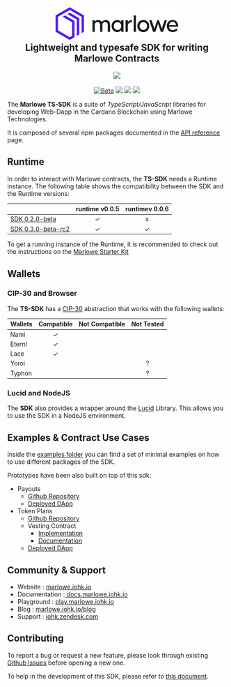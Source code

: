 <h2 align="center">
  <a href="" target="blank_">
    <img src="./doc/image/logo.svg" alt="Logo" height="75">
  </a>
  <br>
  Lightweight and typesafe SDK for writing Marlowe Contracts
</h2>
  <p align="center">
    <a href="https://github.com/input-output-hk/marlowe-ts-sdk/releases"><img src="https://img.shields.io/github/release-pre/input-output-hk/marlowe-ts-sdk.svg?style=for-the-badge" /></a>
  </p>
<div align="center">
  <a href=""><img src="https://img.shields.io/badge/stability-beta-33bbff.svg" alt="Beta"></a>
  <a href="./LICENSE"><img src="https://img.shields.io/badge/License-Apache_2.0-blue.svg"></a>
  <a href="https://discord.com/invite/cmveaxuzBn"><img src="https://img.shields.io/discord/826816523368005654?label=Chat%20on%20Discord"></a>
  <a href="https://iohk.zendesk.com/hc/en-us/requests/new"><img src="https://img.shields.io/badge/Support-orange"></a>

</div>

The **Marlowe TS-SDK** is a suite of _TypeScript/JavaScript_ libraries for developing Web-Dapp in the Cardano Blockchain using Marlowe Technologies.

It is composed of several npm packages documented in the [API reference](https://input-output-hk.github.io/marlowe-ts-sdk/) page.

## Runtime

In order to interact with Marlowe contracts, the **TS-SDK** needs a Runtime instance. The following table shows the compatibility between the SDK and the Runtime versions:


|         | runtime v0.0.5 | runtimev 0.0.6 |
| ------- | :--------:     | :------------: |
| [SDK 0.2.0-beta](https://github.com/input-output-hk/marlowe-ts-sdk/releases/tag/0.2.0-beta)    |     ✓      |    x            |
| [SDK 0.3.0-beta-rc2](https://github.com/input-output-hk/marlowe-ts-sdk/releases/tag/0.3.0-beta-rc2)    |     ✓      |    ✓            |


To get a running instance of the Runtime, it is recommended to check out the instructions on the [Marlowe Starter Kit](https://github.com/input-output-hk/marlowe-starter-kit)

## Wallets

### CIP-30 and Browser

The **TS-SDK** has a [CIP-30](https://github.com/cardano-foundation/CIPs/blob/master/CIP-0030/README.md) abstraction that works with
the following wallets:

| Wallets | Compatible | Not Compatible | Not Tested |
| ------- | :--------: | :------------: | :--------: |
| Nami    |     ✓      |                |            |
| Eternl  |     ✓      |                |            |
| Lace    |     ✓      |                |            |
| Yoroi   |            |                |     ?      |
| Typhon  |            |                |     ?      |

### Lucid and NodeJS

The **SDK** also provides a wrapper around the [Lucid](https://github.com/spacebudz/lucid) Library. This allows you to use the SDK in a NodeJS environment.

## Examples & Contract Use Cases

Inside the [examples folder](./examples/Readme.md) you can find a set of minimal examples on how to use different packages of the SDK.

Prototypes have been also built on top of this sdk:

- Payouts
  - [Github Repository](https://github.com/input-output-hk/marlowe-payouts)
  - [Deployed DApp](https://payouts-preprod.prod.scdev.aws.iohkdev.io/)
- Token Plans
  - [Github Repository](https://github.com/input-output-hk/marlowe-vesting)
  - Vesting Contract
    - [Implementation](https://github.com/input-output-hk/marlowe-ts-sdk/blob/main/packages/language/examples/src/vesting.ts)
    - [Documentation](https://input-output-hk.github.io/marlowe-ts-sdk/modules/_marlowe_io_language_examples.vesting.html)
  - [Deployed DApp](https://token-plans-preprod.prod.scdev.aws.iohkdev.io/)

## Community & Support

- Website : <a href="https://marlowe.iohk.io" > marlowe.iohk.io </a>
- Documentation :<a href="https://docs.marlowe.iohk.io" > docs.marlowe.iohk.io </a>
- Playground : <a href="https://play.marlowe.iohk.io" > play.marlowe.iohk.io </a>
- Blog : <a href="https://marlowe.iohk.io/blog" > marlowe.iohk.io/blog </a>
- Support : <a href="https://iohk.zendesk.com/hc/en-us/requests/new" > iohk.zendesk.com </a>

## Contributing

To report a bug or request a new feature, please look through existing [Github Issues](https://github.com/input-output-hk/marlowe-ts-sdk/issues) before opening a new one.

To help in the development of this SDK, please refer to [this document](./doc/howToDevelop.md).
